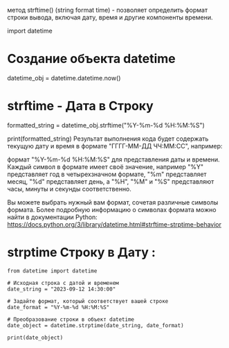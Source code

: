метод strftime() (string format time) - позволяет определить формат строки вывода, включая дату, время и другие
компоненты времени.

import datetime

# Создание объекта datetime

datetime_obj = datetime.datetime.now()

# strftime - Дата в Строку

formatted_string = datetime_obj.strftime("%Y-%m-%d %H:%M:%S")

print(formatted_string)
Результат выполнения кода будет содержать текущую дату и время в формате "ГГГГ-ММ-ДД ЧЧ:ММ:СС", например:

формат "%Y-%m-%d %H:%M:%S" для представления даты и времени. Каждый символ в формате имеет своё значение, например "%Y"
представляет год в четырехзначном формате, "%m" представляет месяц, "%d" представляет день, а "%H", "%M" и "%S"
представляют часы, минуты и секунды соответственно.

Вы можете выбрать нужный вам формат, сочетая различные символы формата. Более подробную информацию о символах формата
можно найти в документации Python: https://docs.python.org/3/library/datetime.html#strftime-strptime-behavior

#  strptime Строку в Дату :
    from datetime import datetime
    
    # Исходная строка с датой и временем
    date_string = "2023-09-12 14:30:00"
    
    # Задайте формат, который соответствует вашей строке
    date_format = "%Y-%m-%d %H:%M:%S"
    
    # Преобразование строки в объект datetime
    date_object = datetime.strptime(date_string, date_format)
    
    print(date_object)